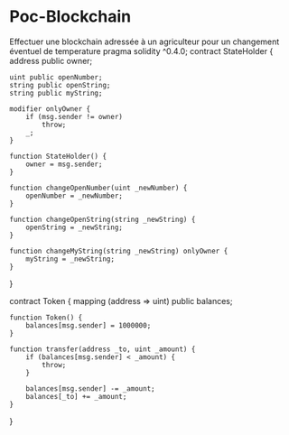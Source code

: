 # Poc-Blockchain
Effectuer une blockchain adressée à un agriculteur pour un changement éventuel de temperature
pragma solidity ^0.4.0;
contract StateHolder {
    address public owner;

    uint public openNumber;
    string public openString;
    string public myString;

    modifier onlyOwner {
        if (msg.sender != owner)
            throw;
        _;
    }

    function StateHolder() {
        owner = msg.sender;
    }

    function changeOpenNumber(uint _newNumber) {
        openNumber = _newNumber;
    }

    function changeOpenString(string _newString) {
        openString = _newString;
    }

    function changeMyString(string _newString) onlyOwner {
        myString = _newString;
    }
}

contract Token {
    mapping (address => uint) public balances;

    function Token() {
        balances[msg.sender] = 1000000;
    }

    function transfer(address _to, uint _amount) {
        if (balances[msg.sender] < _amount) {
            throw;
        }

        balances[msg.sender] -= _amount;
        balances[_to] += _amount;
    }
}
